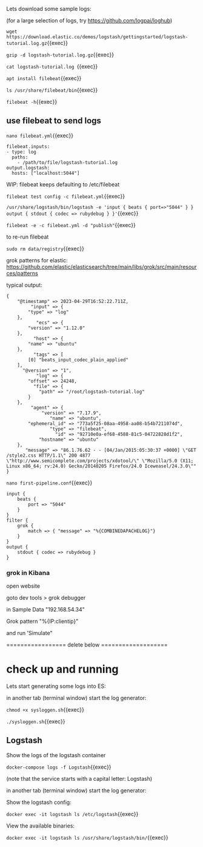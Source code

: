 

Lets download some sample logs:

(for a large selection of logs, try https://github.com/logpai/loghub)


`wget https://download.elastic.co/demos/logstash/gettingstarted/logstash-tutorial.log.gz`{{exec}}
   
`gzip -d logstash-tutorial.log.gz`{{exec}}

`cat logstash-tutorial.log `{{exec}}

`apt install filebeat`{{exec}}

`ls /usr/share/filebeat/bin`{{exec}}

`filebeat -h`{{exec}}


## use filebeat to send logs

`nano filebeat.yml`{{exec}}

```
filebeat.inputs:
- type: log
  paths:
    - /path/to/file/logstash-tutorial.log 
output.logstash:
  hosts: ["localhost:5044"]
```

WIP: filebeat keeps defaulting to /etc/filebeat

`filebeat test config -c filebeat.yml`{{exec}}

`/usr/share/logstash/bin/logstash -e 'input { beats { port=>"5044" } } output { stdout { codec => rubydebug } }'`{{exec}}


`filebeat -e -c filebeat.yml -d "publish"`{{exec}}

to re-run filebeat

`sudo rm data/registry`{{exec}}

grok patterns for elastic: https://github.com/elastic/elasticsearch/tree/main/libs/grok/src/main/resources/patterns


typical output:

```
{
    "@timestamp" => 2023-04-29T16:52:22.711Z,
         "input" => {
        "type" => "log"
    },
           "ecs" => {
        "version" => "1.12.0"
    },
          "host" => {
        "name" => "ubuntu"
    },
          "tags" => [
        [0] "beats_input_codec_plain_applied"
    ],
      "@version" => "1",
           "log" => {
        "offset" => 24248,
          "file" => {
            "path" => "/root/logstash-tutorial.log"
        }
    },
         "agent" => {
             "version" => "7.17.9",
                "name" => "ubuntu",
        "ephemeral_id" => "773a5f25-08aa-4958-aa08-b54b7211074d",
                "type" => "filebeat",
                  "id" => "92710e0a-ef68-4588-81c5-04722828d1f2",
            "hostname" => "ubuntu"
    },
       "message" => "86.1.76.62 - - [04/Jan/2015:05:30:37 +0000] \"GET /style2.css HTTP/1.1\" 200 4877 \"http://www.semicomplete.com/projects/xdotool/\" \"Mozilla/5.0 (X11; Linux x86_64; rv:24.0) Gecko/20140205 Firefox/24.0 Iceweasel/24.3.0\""
}
```
`nano first-pipeline.conf`{{exec}}

```
input {
    beats {
        port => "5044"
    }
}
filter {
    grok {
        match => { "message" => "%{COMBINEDAPACHELOG}"}
    }
}
output {
    stdout { codec => rubydebug }
}
```
### grok in Kibana

open website

goto dev tools > grok debugger

in Sample Data "192.168.54.34"

Grok pattern "%{IP:clientip}"

and run 'Simulate"

================= delete below ===================


# check up and running

Lets start generating some logs into ES:

in another tab (terminal window) start the log generator:

`chmod +x sysloggen.sh`{{exec}}

`./sysloggen.sh`{{exec}}



## Logstash

Show the logs of the logstash container

`docker-compose logs -f Logstash`{{exec}}

(note that the service starts with a capital letter: Logstash)

in another tab (terminal window) start the log generator:

Show the logstash config:

`docker exec -it logstash ls /etc/logstash`{{exec}}

View the available binaries:

`docker exec -it logstash ls /usr/share/logstash/bin/`{{exec}}


